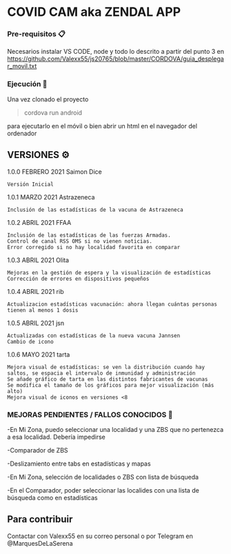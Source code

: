 # COVID CAM aka ZENDAL APP

### Pre-requisitos 📋

Necesarios instalar VS CODE, node y todo lo descrito a partir del punto 3 en https://github.com/Valexx55/js20765/blob/master/CORDOVA/guia_desplegar_movil.txt

### Ejecución 🔧

Una vez clonado el proyecto 

>cordova run android 

para ejecutarlo en el móvil o bien abrir un html en el navegador del ordenador

## VERSIONES ⚙️

1.0.0 FEBRERO 2021 Saimon Dice 

    Versión Inicial 
    
1.0.1 MARZO 2021 Astrazeneca

    Inclusión de las estadísticas de la vacuna de Astrazeneca
    
1.0.2 ABRIL 2021 FFAA

    Inclusión de las estadísticas de las fuerzas Armadas. 
    Control de canal RSS OMS si no vienen noticias. 
    Error corregido si no hay localidad favorita en comparar 

1.0.3 ABRIL 2021 Olita

    Mejoras en la gestión de espera y la visualización de estadísticas 
    Corrección de errores en dispositivos pequeños

1.0.4 ABRIL 2021 rib

    Actualizacion estadísticas vacunación: ahora llegan cuántas personas tienen al menos 1 dosis

1.0.5 ABRIL 2021 jsn

    Actualizadas con estadísticas de la nueva vacuna Jannsen
    Cambio de icono
    
1.0.6 MAYO 2021 tarta

    Mejora visual de estadísticas: se ven la distribución cuando hay saltos, se espacia el intervalo de inmunidad y administración
    Se añade gráfico de tarta en las distintos fabricantes de vacunas
    Se modifica el tamaño de los gráficos para mejor visualización (más alto)
    Mejora visual de iconos en versiones <8


### MEJORAS PENDIENTES / FALLOS CONOCIDOS 🔩

-En Mi Zona, puedo seleccionar una localidad y una ZBS que no pertenezca a esa localidad. Debería impedirse

-Comparador de ZBS

-Deslizamiento entre tabs en estadísticas y mapas

-En Mi Zona, selección de localidades o ZBS con lista de búsqueda

-En el Comparador, poder seleccionar las localides con una lista de búsqueda como en estadísticas



## Para contribuir

Contactar con Valexx55 en su correo personal o por Telegram en @MarquesDeLaSerena

